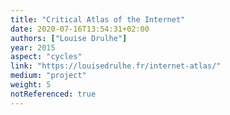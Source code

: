 ```yaml
---
title: "Critical Atlas of the Internet"
date: 2020-07-16T13:54:31+02:00
authors: ["Louise Drulhe"]
year: 2015
aspect: "cycles"
link: "https://louisedrulhe.fr/internet-atlas/"
medium: "project"
weight: 5
notReferenced: true
---
```

